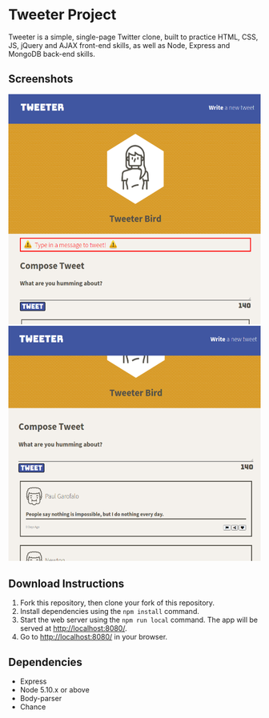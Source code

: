 # Tweeter Project

Tweeter is a simple, single-page Twitter clone, built to practice HTML, CSS, JS, jQuery and AJAX front-end skills, as well as Node, Express and MongoDB back-end skills.

## Screenshots
![Screenshot of tweet compose box and error message](https://github.com/kevinyang-cyen/tweeter/blob/master/docs/Error-Screenshot.PNG?raw=true)
![Screenshot of new tweet upon valid submission](https://github.com/kevinyang-cyen/tweeter/blob/master/docs/Successful-Tweet.PNG?raw=true)

## Download Instructions

1. Fork this repository, then clone your fork of this repository.
2. Install dependencies using the `npm install` command.
3. Start the web server using the `npm run local` command. The app will be served at <http://localhost:8080/>.
4. Go to <http://localhost:8080/> in your browser.

## Dependencies

- Express
- Node 5.10.x or above
- Body-parser
- Chance
